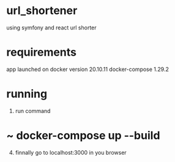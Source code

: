 # url_shortener
using symfony and react url shorter


# requirements
app launched on 
docker version 20.10.11
docker-compose 1.29.2

# running
1. run command 
# ~ docker-compose up --build

4. finnally go to localhost:3000 in you browser
